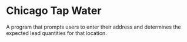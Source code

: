 # Chicago Tap Water
A program that prompts users to enter their address and determines the expected lead quantities for that location.
